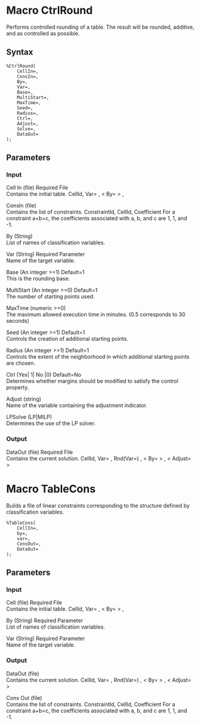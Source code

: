 # Macro CtrlRound

Performs controlled rounding of a table. The result will be rounded, additive, and as controlled as possible.

## Syntax

```SAS
%CtrlRound(	
	CellIn=, 
	ConsIn=, 
	By=,
	Var=,
	Base=,
	MultiStart=,
	MaxTime=,
	Seed=,
	Radius=,
	Ctrl=,
	Adjust=,
	Solve=,
	DataOut=
);
```

## Parameters
### Input
Cell In (file) Required File  
Contains the initial table.
CellId, Var= , < By= > , <Adjust>

ConsIn (file)  
Contains the list of constraints.
ConstraintId, CellId, Coefficient
For a constraint a+b=c, the coefficients associated with a, b, and c are 1, 1, and -1.

By (String)  
List of names of classification variables.

Var (String) Required Parameter  
Name of the target variable.

Base (An integer >=1) Default=1  
This is the rounding base.

MultiStart (An integer >=0) Default=1  
The number of starting points used.

MaxTime (numeric >=0)  
The maximum allowed execution time in minutes. (0.5 corresponds to 30 seconds)

Seed (An integer >=1) Default=1  
Controls the creation of additional starting points.

Radius (An integer >=1) Default=1  
Controls the extent of the neighborhood in which additional starting points are chosen.

Ctrl (Yes| 1| No |0) Default=No  
Determines whether margins should be modified to satisfy the control property.

Adjust (string)  
Name of the variable containing the adjustment indicator.

LPSolve (LP|MILP)  
Determines the use of the LP solver.

### Output
DataOut (file) Required File  
Contains the current solution.
CellId, Var= , Rnd(Var=) , < By= > , < Adjust= >

# Macro TableCons
Builds a file of linear constraints corresponding to the structure defined by classification variables.

```SAS
%TableCons(
	CellIn=, 
	by=, 
	var=, 
	ConsOut=, 
	DataOut=
);
```

## Parameters
### Input
Cell (file) Required File  
Contains the initial table.
CellId, Var= , < By= > , <Adjust>

By (String) Required Parameter  
List of names of classification variables.

Var (String) Required Parameter  
Name of the target variable.

### Output
DataOut (file)  
Contains the current solution.
CellId, Var= , Rnd(Var=) , < By= > , < Adjust= >

Cons Out (file)  
Contains the list of constraints.
ConstraintId, CellId, Coefficient
For a constraint a+b=c, the coefficients associated with a, b, and c are 1, 1, and -1.
